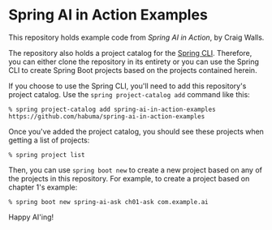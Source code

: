 # Spring AI in Action Examples

This repository holds example code from _Spring AI in Action_, by Craig Walls.

The repository also holds a project catalog for the [Spring CLI](https://spring.io/projects/spring-cli). Therefore, you can either clone the repository in its entirety or you can use the Spring CLI to create Spring Boot projects based on the projects contained herein.

If you choose to use the Spring CLI, you'll need to add this repository's project catalog. Use the `spring project-catalog add` command like this:

```
% spring project-catalog add spring-ai-in-action-examples https://github.com/habuma/spring-ai-in-action-examples
```

Once you've added the project catalog, you should see these projects when getting a list of projects:

```
% spring project list
```

Then, you can use `spring boot new` to create a new project based on any of the projects in this repository. For example, to create a project based on chapter 1's example:

```
% spring boot new spring-ai-ask ch01-ask com.example.ai
```

Happy AI'ing!
